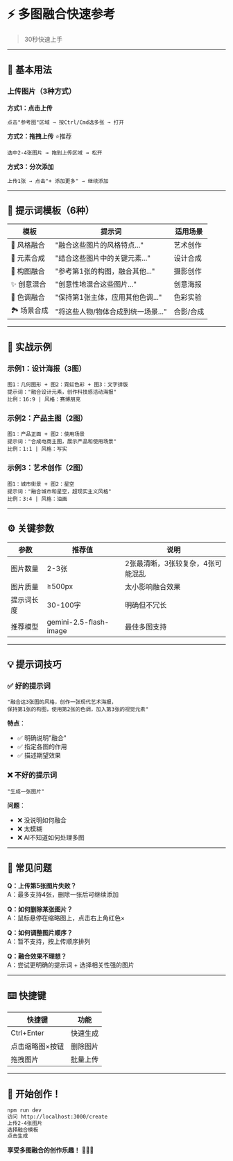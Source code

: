 # ⚡ 多图融合快速参考

> 30秒快速上手

---

## 🎯 基本用法

### 上传图片（3种方式）

**方式1：点击上传**
```
点击"参考图"区域 → 按Ctrl/Cmd选多张 → 打开
```

**方式2：拖拽上传** ⭐推荐
```
选中2-4张图片 → 拖到上传区域 → 松开
```

**方式3：分次添加**
```
上传1张 → 点击"+ 添加更多" → 继续添加
```

---

## 📝 提示词模板（6种）

| 模板 | 提示词 | 适用场景 |
|------|--------|----------|
| 🎨 风格融合 | "融合这些图片的风格特点..." | 艺术创作 |
| 🧩 元素合成 | "结合这些图片中的关键元素..." | 设计合成 |
| 📐 构图融合 | "参考第1张的构图，融合其他..." | 摄影创作 |
| ✨ 创意混合 | "创意性地混合这些图片..." | 创意海报 |
| 🌈 色调融合 | "保持第1张主体，应用其他色调..." | 色彩实验 |
| 🏞️ 场景合成 | "将这些人物/物体合成到统一场景..." | 合影/合成 |

---

## 🎨 实战示例

### 示例1：设计海报（3图）
```
图1：几何图形 + 图2：霓虹色彩 + 图3：文字排版
提示词："融合设计元素，创作科技感活动海报"
比例：16:9 | 风格：赛博朋克
```

### 示例2：产品主图（2图）
```
图1：产品正面 + 图2：使用场景
提示词："合成电商主图，展示产品和使用场景"
比例：1:1 | 风格：写实
```

### 示例3：艺术创作（2图）
```
图1：城市街景 + 图2：星空
提示词："融合城市和星空，超现实主义风格"
比例：3:4 | 风格：油画
```

---

## ⚙️ 关键参数

| 参数 | 推荐值 | 说明 |
|------|--------|------|
| 图片数量 | 2-3张 | 2张最清晰，3张较复杂，4张可能混乱 |
| 图片质量 | ≥500px | 太小影响融合效果 |
| 提示词长度 | 30-100字 | 明确但不冗长 |
| 推荐模型 | gemini-2.5-flash-image | 最佳多图支持 |

---

## 💡 提示词技巧

### ✅ 好的提示词

```
"融合这3张图的风格，创作一张现代艺术海报，
保持第1张的构图，使用第2张的色调，加入第3张的视觉元素"
```

**特点**：
- ✅ 明确说明"融合"
- ✅ 指定各图的作用
- ✅ 描述期望效果

### ❌ 不好的提示词

```
"生成一张图片"
```

**问题**：
- ❌ 没说明如何融合
- ❌ 太模糊
- ❌ AI不知道如何处理多图

---

## 🐛 常见问题

**Q：上传第5张图片失败？**  
A：最多支持4张，删除一张后可继续添加

**Q：如何删除某张图片？**  
A：鼠标悬停在缩略图上，点击右上角红色×

**Q：如何调整图片顺序？**  
A：暂不支持，按上传顺序排列

**Q：融合效果不理想？**  
A：尝试更明确的提示词 + 选择相关性强的图片

---

## ⌨️ 快捷键

| 快捷键 | 功能 |
|--------|------|
| Ctrl+Enter | 快速生成 |
| 点击缩略图×按钮 | 删除图片 |
| 拖拽图片 | 批量上传 |

---

## 🎊 开始创作！

```bash
npm run dev
访问 http://localhost:3000/create
上传2-4张图片
选择融合模板
点击生成
```

**享受多图融合的创作乐趣！** 🎨✨🚀


